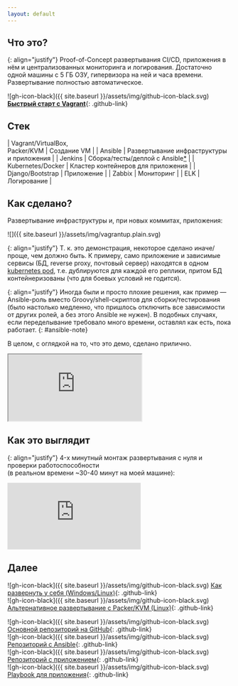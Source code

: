 ```yaml
---
layout: default
---
```


## Что это?

{: align="justify"}
Proof-of-Concept развертывания CI/CD, приложения в нём и централизованных мониторинга и логирования. Достаточно одной машины с 5 ГБ ОЗУ, гипервизора на ней и часа времени. Развертывание полностью автоматическое.

![gh-icon-black]({{ site.baseurl }}/assets/img/github-icon-black.svg)
[**Быстрый старт с Vagrant**](https://github.com/bititanb/CI-CD-pipeline#Быстрый-старт-с-vagrantvirtualbox){: .github-link}

## Стек

| Vagrant/VirtualBox,<br>Packer/KVM | Создание VM                                     |
| Ansible                           | Развертывание инфраструктуры и приложения       |
| Jenkins                           | Сборка/тесты/деплой с Ansible[*](#ansible-note) |
| Kubernetes/Docker                 | Кластер контейнеров для приложения              |
| Django/Bootstrap                  | Приложение                                      |
| Zabbix                            | Мониторинг                                      |
| ELK                               | Логирование                                     |

## Как сделано?

Развертывание инфраструктуры и, при новых коммитах, приложения:

![]({{ site.baseurl }}/assets/img/vagrantup.plain.svg)

{: align="justify"}
Т. к. это демонстрация, некоторое сделано иначе/проще, чем должно быть. К примеру, само приложение и зависимые сервисы (БД, reverse proxy, почтовый сервер) находятся в одном [kubernetes pod](https://kubernetes.io/docs/concepts/workloads/pods/pod/#what-is-a-pod), т.е. дублируются для каждой его реплики, притом БД контейнеризованы (что для боевых условий не годится).  

{: align="justify"}
Иногда были и просто плохие решения, как пример — Ansible-роль вместо Groovy/shell-скриптов для сборки/тестирования (было настолько медленно, что пришлось отключить все зависимости от других ролей, а без этого Ansible не нужен). В подобных случаях, если переделывание требовало много времени, оставлял как есть, пока работает.
{: #ansible-note}

В целом, с оглядкой на то, что это демо, сделано прилично.

<div class="intrinsic-container intrinsic-container-4x3">
  <iframe marginheight="0" marginwidth="0" src="https://bititanb.github.io/CI-CD-pipeline-presentation" allowfullscreen></iframe>
</div>

## Как это выглядит

{: align="justify"}
4-х минутный монтаж развертывания с нуля и проверки работоспособности<br>(в реальном времени ~30-40 минут на моей машине):

<div class="intrinsic-container intrinsic-container-16x9">
  <iframe src="https://player.vimeo.com/video/240532809" frameborder="0" webkitallowfullscreen mozallowfullscreen allowfullscreen></iframe>
</div>

## Далее

![gh-icon-black]({{ site.baseurl }}/assets/img/github-icon-black.svg)
[Как развернуть у себя (Windows/Linux)](https://github.com/bititanb/CI-CD-pipeline#Быстрый-старт-с-vagrantvirtualbox){: .github-link}  
![gh-icon-black]({{ site.baseurl }}/assets/img/github-icon-black.svg)
[Альтернативное развертывание с Packer/KVM (Linux)](https://github.com/bititanb/CI-CD-pipeline/tree/master/packer#Развертывание-с-packerkvm){: .github-link}

![gh-icon-black]({{ site.baseurl }}/assets/img/github-icon-black.svg)
[Основной репозиторий на GitHub](https://github.com/bititanb/CI-CD-pipeline){: .github-link}  
![gh-icon-black]({{ site.baseurl }}/assets/img/github-icon-black.svg)
[Репозиторий с Ansible](https://github.com/bititanb/ansible-taskmngr){: .github-link}  
![gh-icon-black]({{ site.baseurl }}/assets/img/github-icon-black.svg)
[Репозиторий с приложением](https://github.com/bititanb/taskmngr){: .github-link}  
![gh-icon-black]({{ site.baseurl }}/assets/img/github-icon-black.svg)
[Playbook для приложения](https://github.com/bititanb/ansible-taskmngr/tree/master/roles/taskmngr-kubernetes){: .github-link}  

